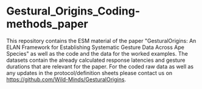 # Gestural_Origins_Coding-methods_paper

This repository contains the ESM material of the paper "GesturalOrigins: An ELAN Framework for Establishing Systematic Gesture Data Across Ape Species" as well as the code and the data for the worked examples. The datasets contain the already calculated response latencies and gesture durations that are relevant for the paper. For the coded raw data as well as any updates in the protocol/definition sheets please contact us on https://github.com/Wild-Minds/GesturalOrigins.
